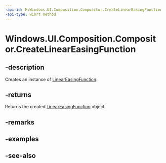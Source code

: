 ```yaml
---
-api-id: M:Windows.UI.Composition.Compositor.CreateLinearEasingFunction
-api-type: winrt method
---
```


<!-- Method syntax
public Windows.UI.Composition.LinearEasingFunction CreateLinearEasingFunction()
-->

# Windows.UI.Composition.Compositor.CreateLinearEasingFunction

## -description
Creates an instance of [LinearEasingFunction](lineareasingfunction.md).



## -returns
Returns the created [LinearEasingFunction](lineareasingfunction.md) object.

## -remarks

## -examples

## -see-also
